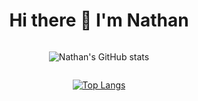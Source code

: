 
<div style="display:flex; flex-direction:column;align-items:center;">
 <h1>Hi there 👋 I'm Nathan</h1>

![Nathan's GitHub stats](https://github-readme-stats.vercel.app/api?username=NathanCoquelin&show_icons=true&theme=github_dark_dimmed)

[![Top Langs](https://github-readme-stats.vercel.app/api/top-langs/?username=NathanCoquelin)](https://github.com/anuraghazra/github-readme-stats)

</div>
